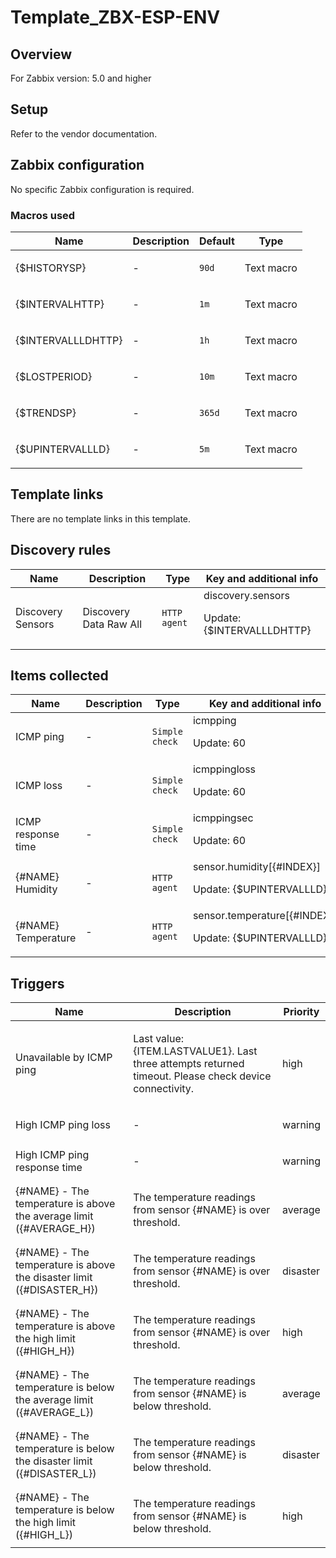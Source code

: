 # Template_ZBX-ESP-ENV

## Overview

For Zabbix version: 5.0 and higher

## Setup

Refer to the vendor documentation.

## Zabbix configuration

No specific Zabbix configuration is required.

### Macros used

|Name|Description|Default|Type|
|----|-----------|-------|----|
|{$HISTORYSP}|<p>-</p>|`90d`|Text macro|
|{$INTERVALHTTP}|<p>-</p>|`1m`|Text macro|
|{$INTERVALLLDHTTP}|<p>-</p>|`1h`|Text macro|
|{$LOSTPERIOD}|<p>-</p>|`10m`|Text macro|
|{$TRENDSP}|<p>-</p>|`365d`|Text macro|
|{$UPINTERVALLLD}|<p>-</p>|`5m`|Text macro|
## Template links

There are no template links in this template.

## Discovery rules

|Name|Description|Type|Key and additional info|
|----|-----------|----|----|
|Discovery Sensors|<p>Discovery Data Raw All</p>|`HTTP agent`|discovery.sensors<p>Update: {$INTERVALLLDHTTP}</p>|
## Items collected

|Name|Description|Type|Key and additional info|
|----|-----------|----|----|
|ICMP ping|<p>-</p>|`Simple check`|icmpping<p>Update: 60</p>|
|ICMP loss|<p>-</p>|`Simple check`|icmppingloss<p>Update: 60</p>|
|ICMP response time|<p>-</p>|`Simple check`|icmppingsec<p>Update: 60</p>|
|{#NAME} Humidity|<p>-</p>|`HTTP agent`|sensor.humidity[{#INDEX}]<p>Update: {$UPINTERVALLLD}</p>|
|{#NAME} Temperature|<p>-</p>|`HTTP agent`|sensor.temperature[{#INDEX}]<p>Update: {$UPINTERVALLLD}</p>|
## Triggers

|Name|Description|Priority|
|----|-----------|----|
|Unavailable by ICMP ping|<p>Last value: {ITEM.LASTVALUE1}. Last three attempts returned timeout. Please check device connectivity.</p>|high|
|High ICMP ping loss|<p>-</p>|warning|
|High ICMP ping response time|<p>-</p>|warning|
|{#NAME} - The temperature is above the average limit ({#AVERAGE_H})|<p>The temperature readings from sensor {#NAME} is over threshold.</p>|average|
|{#NAME} - The temperature is above the disaster limit ({#DISASTER_H})|<p>The temperature readings from sensor {#NAME} is over threshold.</p>|disaster|
|{#NAME} - The temperature is above the high limit ({#HIGH_H})|<p>The temperature readings from sensor {#NAME} is over threshold.</p>|high|
|{#NAME} - The temperature is below the average limit ({#AVERAGE_L})|<p>The temperature readings from sensor {#NAME} is below threshold.</p>|average|
|{#NAME} - The temperature is below the disaster limit ({#DISASTER_L})|<p>The temperature readings from sensor {#NAME} is below threshold.</p>|disaster|
|{#NAME} - The temperature is below the high limit ({#HIGH_L})|<p>The temperature readings from sensor {#NAME} is below threshold.</p>|high|
